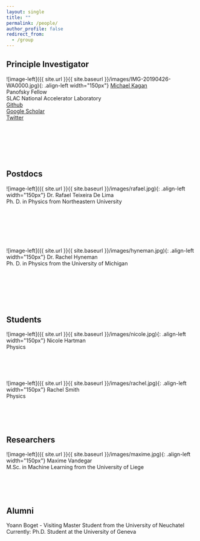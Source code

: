 ```yaml
---
layout: single
title: ""
permalink: /people/
author_profile: false
redirect_from:
  - /group
---
```





## Principle Investigator


![image-left]({{ site.url }}{{ site.baseurl }}/images/IMG-20190426-WA0000.jpg){: .align-left width="150px"} [Michael Kagan](/kagan/)  <br /> Panofsky Fellow  <br /> SLAC National Accelerator Laboratory <br /> <a href="https://github.com/makagan"><i class="fab fa-fw fa-github" aria-hidden="true"></i> Github</a> <br /> <a href="https://scholar.google.ch/citations?user=KtMij1EAAAAJ&hl=en"><i class="fas fa-fw fa-graduation-cap"></i> Google Scholar</a> <br /> <a href="https://twitter.com/michael_a_kagan"><i class="fab fa-fw fa-twitter-square" aria-hidden="true"></i> Twitter</a>


<br />
<br />
<br />
<br />
<br />


## Postdocs

![image-left]({{ site.url }}{{ site.baseurl }}/images/rafael.jpg){: .align-left width="150px"} Dr. Rafael Teixeira De Lima  <br /> Ph. D.  in Physics from Northeastern University  

<br />
<br />
<br />
<br />
<br />

![image-left]({{ site.url }}{{ site.baseurl }}/images/hyneman.jpg){: .align-left width="150px"} Dr. Rachel Hyneman  <br /> Ph. D. in Physics from the University of Michigan  

<br />
<br />
<br />
<br />
<br />

## Students

![image-left]({{ site.url }}{{ site.baseurl }}/images/nicole.jpg){: .align-left width="150px"} Nicole Hartman  <br /> Physics

<br />
<br />
<br />

![image-left]({{ site.url }}{{ site.baseurl }}/images/rachel.jpg){: .align-left width="150px"} Rachel Smith <br /> Physics

<br />
<br />
<br />

## Researchers

![image-left]({{ site.url }}{{ site.baseurl }}/images/maxime.jpg){: .align-left width="150px"} Maxime Vandegar  <br /> M.Sc. in Machine Learning from the University of Liege

<br />
<br />
<br />

## Alumni

Yoann Boget - Visiting Master Student from the University of Neuchatel <br />
Currently: Ph.D. Student at the University of Geneva <br />

